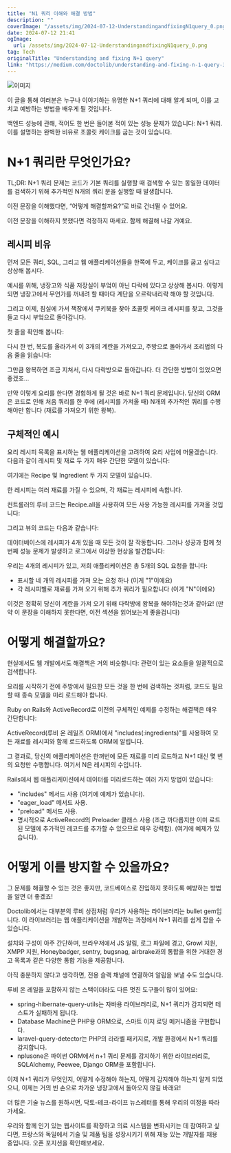```yaml
---
title: "N1 쿼리 이해와 해결 방법"
description: ""
coverImage: "/assets/img/2024-07-12-UnderstandingandfixingN1query_0.png"
date: 2024-07-12 21:41
ogImage: 
  url: /assets/img/2024-07-12-UnderstandingandfixingN1query_0.png
tag: Tech
originalTitle: "Understanding and fixing N+1 query"
link: "https://medium.com/doctolib/understanding-and-fixing-n-1-query-30623109fe89"
---
```



![이미지](/assets/img/2024-07-12-UnderstandingandfixingN1query_0.png)

이 글을 통해 여러분은 누구나 이야기하는 유명한 N+1 쿼리에 대해 알게 되며, 이를 고치고 예방하는 방법을 배우게 될 것입니다.

백엔드 성능에 관해, 적어도 한 번은 들어본 적이 있는 성능 문제가 있습니다: N+1 쿼리. 이를 설명하는 완벽한 비유로 초콜릿 케이크를 굽는 것이 있습니다.

# N+1 쿼리란 무엇인가요?

<div class="content-ad"></div>

TL;DR: N+1 쿼리 문제는 코드가 기본 쿼리를 실행할 때 검색할 수 있는 동일한 데이터를 검색하기 위해 추가적인 N개의 쿼리 문을 실행할 때 발생합니다.

이전 문장을 이해했다면, “어떻게 해결할까요?”로 바로 건너뛸 수 있어요.

이전 문장을 이해하지 못했다면 걱정하지 마세요. 함께 해결해 나갈 거예요.

## 레시피 비유

<div class="content-ad"></div>

먼저 모든 쿼리, SQL, 그리고 웹 애플리케이션들을 한쪽에 두고, 케이크를 굽고 싶다고 상상해 봅시다.

예시를 위해, 냉장고와 식품 저장실이 부엌이 아닌 다락에 있다고 상상해 봅시다. 이렇게 되면 냉장고에서 무언가를 꺼내려 할 때마다 계단을 오르락내리락 해야 할 것입니다.

그리고 이제, 침실에 가서 책장에서 쿠키북을 찾아 초콜릿 케이크 레시피를 찾고, 그것을 들고 다시 부엌으로 돌아갑니다.

첫 줄을 확인해 봅니다:

<div class="content-ad"></div>

다시 한 번, 복도를 올라가서 이 3개의 계란을 가져오고, 주방으로 돌아가서 조리법의 다음 줄을 읽습니다:

그만큼 왕복하면 조금 지쳐서, 다시 다락방으로 돌아갑니다. 더 간단한 방법이 있었으면 좋겠죠...

만약 이렇게 요리를 한다면 경험하게 될 것은 바로 N+1 쿼리 문제입니다. 당신의 ORM은 코드로 인해 처음 쿼리를 한 후에 (레시피를 가져올 때) N개의 추가적인 쿼리를 수행해야만 합니다 (재료를 가져오기 위한 왕복).

<div class="content-ad"></div>

## 구체적인 예시

요리 레시피 목록을 표시하는 웹 애플리케이션을 고려하여 요리 사업에 머물겠습니다. 다음과 같이 레시피 및 재료 두 가지 매우 간단한 모델이 있습니다:

여기에는 Recipe 및 Ingredient 두 가지 모델이 있습니다.

<div class="content-ad"></div>

한 레시피는 여러 재료를 가질 수 있으며, 각 재료는 레시피에 속합니다.

컨트롤러의 루비 코드는 Recipe.all을 사용하여 모든 사용 가능한 레시피를 가져올 것입니다:

그리고 뷰의 코드는 다음과 같습니다:

데이터베이스에 레시피가 4개 있을 때 모든 것이 잘 작동합니다. 그러나 성공과 함께 첫 번째 성능 문제가 발생하고 로그에서 이상한 현상을 발견합니다: 

<div class="content-ad"></div>

우리는 4개의 레시피가 있고, 저희 애플리케이션은 총 5개의 SQL 요청을 합니다:

- 표시할 네 개의 레시피를 가져 오는 요청 하나 (이게 "1"이에요)
- 각 레시피별로 재료를 가져 오기 위해 추가 쿼리가 필요합니다 (이게 "N"이에요)

이것은 정확히 당신이 계란을 가져 오기 위해 다락방에 왕복을 해야하는것과 같아요! (만약 이 문장을 이해하지 못한다면, 이전 섹션을 읽어보는게 좋을겁니다)

# 어떻게 해결할까요?

<div class="content-ad"></div>

현실에서도 웹 개발에서도 해결책은 거의 비슷합니다: 관련이 있는 요소들을 일괄적으로 검색합니다.

요리를 시작하기 전에 주방에서 필요한 모든 것을 한 번에 검색하는 것처럼, 코드도 필요할 때 종속 모델을 미리 로드해야 합니다.

Ruby on Rails와 ActiveRecord로 이전의 구체적인 예제를 수정하는 해결책은 매우 간단합니다:

ActiveRecord(루비 온 레일즈 ORM)에서 "includes(:ingredients)"를 사용하여 모든 재료를 레시피와 함께 로드하도록 ORM에 알립니다.

<div class="content-ad"></div>

그 결과로, 당신의 애플리케이션은 한꺼번에 모든 재료를 미리 로드하고 N+1 대신 몇 번의 요청만 수행합니다. 여기서 N은 레시피의 수입니다.

Rails에서 웹 애플리케이션에서 데이터를 미리로드하는 여러 가지 방법이 있습니다:

- "includes" 메서드 사용 (여기에 예제가 있습니다).
- "eager_load" 메서드 사용.
- "preload" 메서드 사용.
- 명시적으로 ActiveRecord의 Preloader 클래스 사용 (조금 까다롭지만 이미 로드된 모델에 추가적인 레코드를 추가할 수 있으므로 매우 강력함). (여기에 예제가 있습니다).

# 어떻게 이를 방지할 수 있을까요?

<div class="content-ad"></div>

그 문제를 해결할 수 있는 것은 좋지만, 코드베이스로 진입하지 못하도록 예방하는 방법을 알면 더 좋겠죠!

Doctolib에서는 대부분의 루비 상점처럼 우리가 사용하는 라이브러리는 bullet gem입니다. 이 라이브러리는 웹 애플리케이션을 개발하는 과정에서 N+1 쿼리를 쉽게 잡을 수 있습니다.

설치와 구성이 아주 간단하며, 브라우저에서 JS 알림, 로그 파일에 경고, Growl 지원, XMPP 지원, Honeybadger, sentry, bugsnag, airbrake과의 통합을 위한 거대한 경고 목록과 같은 다양한 통합 기능을 제공합니다.

아직 충분하지 않다고 생각하면, 전용 슬랙 채널에 연결하여 알림을 보낼 수도 있습니다.

<div class="content-ad"></div>

루비 온 레일을 포함하지 않는 스택이더라도 다른 멋진 도구들이 많이 있어요:

- spring-hibernate-query-utils는 자바용 라이브러리로, N+1 쿼리가 감지되면 테스트가 실패하게 됩니다.
- Database Machine은 PHP용 ORM으로, 스마트 이저 로딩 메커니즘을 구현합니다.
- laravel-query-detector는 PHP의 라라벨 패키지로, 개발 환경에서 N+1 쿼리를 감지합니다.
- nplusone은 파이썬 ORM에서 n+1 쿼리 문제를 감지하기 위한 라이브러리로, SQLAlchemy, Peewee, Django ORM을 포함합니다.

이제 N+1 쿼리가 무엇인지, 어떻게 수정해야 하는지, 어떻게 감지해야 하는지 알게 되었으니, 이제는 거의 빈 손으로 차가운 냉장고에서 돌아오지 않길 바래요!

더 많은 기술 뉴스를 원하시면, 닥토-테크-라이프 뉴스레터를 통해 우리의 여정을 따라가세요.

<div class="content-ad"></div>

우리와 함께 인기 있는 웹사이트를 확장하고 의료 시스템을 변화시키는 데 참여하고 싶다면, 프랑스와 독일에서 기술 및 제품 팀을 성장시키기 위해 재능 있는 개발자를 채용 중입니다. 오픈 포지션을 확인해보세요.